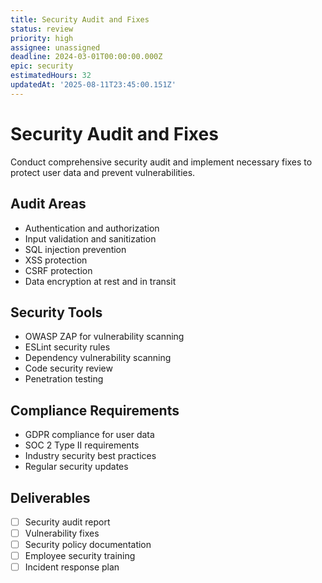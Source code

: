 ```yaml
---
title: Security Audit and Fixes
status: review
priority: high
assignee: unassigned
deadline: 2024-03-01T00:00:00.000Z
epic: security
estimatedHours: 32
updatedAt: '2025-08-11T23:45:00.151Z'
---
```


# Security Audit and Fixes

Conduct comprehensive security audit and implement necessary fixes to protect user data and prevent vulnerabilities.

## Audit Areas
- Authentication and authorization
- Input validation and sanitization
- SQL injection prevention
- XSS protection
- CSRF protection
- Data encryption at rest and in transit

## Security Tools
- OWASP ZAP for vulnerability scanning
- ESLint security rules
- Dependency vulnerability scanning
- Code security review
- Penetration testing

## Compliance Requirements
- GDPR compliance for user data
- SOC 2 Type II requirements
- Industry security best practices
- Regular security updates

## Deliverables
- [ ] Security audit report
- [ ] Vulnerability fixes
- [ ] Security policy documentation
- [ ] Employee security training
- [ ] Incident response plan
